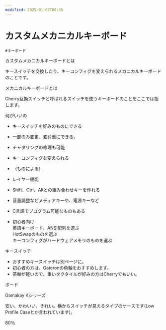 ```yaml
---
modified: 2025-01-02T00:35
---
```

# カスタムメカニカルキーボード

`#キーボード`

カスタムメカニカルキーボードとは

キースイッチを交換したり、キーコンフィグを変えられるメカニカルキーボードのことです。

メカニカルキーボードとは

Cherry互換スイッチと呼ばれるスイッチを使うキーボードのことをここでは指します。

何がいいの

- キースイッチを好みのものにできる  
- 一部のみ変更、変荷重にできる。  
- チャタリングの修理も可能  
- キーコンフィグを変えられる  
- （ものによる）  
- レイヤー機能  
- Shift、Ctrl、Altとの組み合わせキーを作れる  
- 音量調整などメディアキーや、電源キーなど  
- C言語でプログラム可能なものもある  

- 初心者向け  
    英語キーボード、ANSI配列を選ぶ  
    HotSwapのものを選ぶ  
    キーコンフィグがハードウェアメモリのものを選ぶ  
    

キースイッチ

- おすすめキースイッチは別ページに。  
- 初心者の方は、Gateronの色軸をおすすめします。  
- 茶軸が軽いので、重いタクタイルが好みの方はCherryでもいい。  

ボード

Gamakay Kシリーズ

安い、かわいい、きれい。横からスイッチが見えるタイプのケースです(Low Profile Caseとか言われています)。

80％